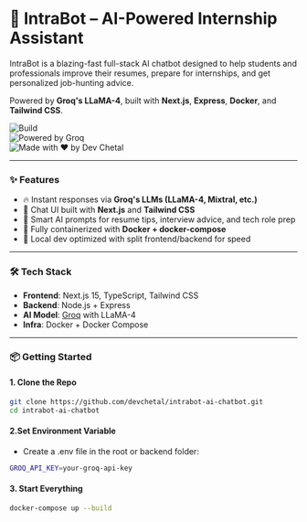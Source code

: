# 🤖 IntraBot – AI-Powered Internship Assistant

IntraBot is a blazing-fast full-stack AI chatbot designed to help students and professionals improve their resumes, prepare for internships, and get personalized job-hunting advice.

Powered by **Groq's LLaMA-4**, built with **Next.js**, **Express**, **Docker**, and **Tailwind CSS**.

![Build](https://img.shields.io/badge/build-passing-brightgreen)  
![Powered by Groq](https://img.shields.io/badge/Groq-LLM-blue)  
![Made with ❤️ by Dev Chetal](https://img.shields.io/badge/made%20by-Dev%20Chetal-orange)

---

### ✨ Features

- 🔥 Instant responses via **Groq's LLMs (LLaMA-4, Mixtral, etc.)**
- 📩 Chat UI built with **Next.js** and **Tailwind CSS**
- 🧠 Smart AI prompts for resume tips, interview advice, and tech role prep
- 🐳 Fully containerized with **Docker + docker-compose**
- 🚀 Local dev optimized with split frontend/backend for speed

---

### 🛠️ Tech Stack

- **Frontend**: Next.js 15, TypeScript, Tailwind CSS
- **Backend**: Node.js + Express
- **AI Model**: [Groq](https://console.groq.com/) with LLaMA-4
- **Infra**: Docker + Docker Compose

---

### 📦 Getting Started

#### 1. Clone the Repo

```bash
git clone https://github.com/devchetal/intrabot-ai-chatbot.git
cd intrabot-ai-chatbot
```
#### 2.Set Environment Variable
- Create a .env file in the root or backend folder:
```bash
GROQ_API_KEY=your-groq-api-key

```
#### 3. Start Everything

```bash
docker-compose up --build
```

